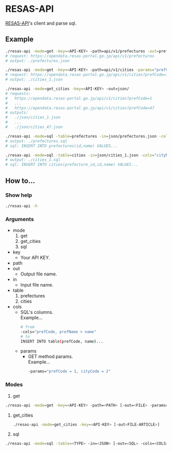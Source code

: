 # RESAS-API

[RESAS-API](https://opendata.resas-portal.go.jp/)'s
client and parse sql.

## Example
```bash
./resas-api -mode=get -key=<API-KEY> -path=api/v1/prefectures -out=prefectures.json
# request: https://opendata.resas-portal.go.jp/api/v1/prefectures
# output: ./prefectures.json

./resas-api -mode=get -key=<API-KEY> -path=api/v1/cities -params="prefCode = 1" -out=cities_1.json
# request: https://opendata.resas-portal.go.jp/api/v1/cities?prefCode=1
# output: ./cities_1.json

./resas-api -mode=get_cities -key=<API-KEY> -out=json/
# requests:
#   https://opendata.resas-portal.go.jp/api/v1/cities?prefCode=1
#   ...
#   https://opendata.resas-portal.go.jp/api/v1/cities?prefCode=47
# outputs:
#   ./json/cities_1.json
#   ...
#   ./json/cities_47.json

./resas-api -mode=sql -table=prefectures -in=json/prefectures.json -cols="prefName > name, prefCode > id" -out=sql/prefectures.sql
# output: ./prefectures.sql
# sql: INSERT INTO prefectures(id,name) VALUES...

./resas-api -mode=sql -table=cities -in=json/cities_1.json -cols="cityName > name, cityCode > id, prefCode > prefecture_id" -out=sql/cities_1.sql
# output: ./cities_1.sql
# sql: INSERT INTO cities(prefecture_id,id,name) VALUES...
```

## How to...

### Show help
  ```bash
  ./resas-api -h
  ```

### Arguments
- mode
  1. get
  1. get_cities
  1. sql
- key
  - Your API KEY.
- path
- out
  - Output file name.
- in
  - Input file name.
- table
  1. prefectures
  2. cities
- cols
  - SQL's columns.  
    Example...
    ```bash
    # from
    -cols="prefCode, prefName > name"
    # to
    INSERT INTO table(prefCode, name)...
    ```
  - params
    - GET method params.  
      Example...
      ```bash
      -params="prefCode = 1, cityCode = 2"
      ```

### Modes
1. get
  ```bash
  ./resas-api -mode=get -key=<API-KEY> -path=<PATH> [-out=<FILE> -params=<PARAMETERS>]
  ```
1. get_cities
   ```bash
   ./resas-api -mode=get_cities -key=<API-KEY> [-out<FILE-ARTICLE>]
   ```
1. sql
  ```bash
  ./resas-api -mode=sql -table=<TYPE> -in=<JSON> [-out=<SQL> -cols=<COLS>]
  ```
